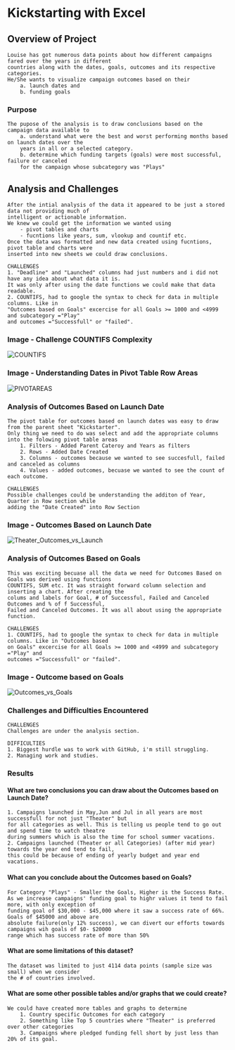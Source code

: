 # Kickstarting with Excel

## Overview of Project

	Louise has got numerous data points about how different campaigns fared over the years in different 
	countries along with the dates, goals, outcomes and its respective categories. 
	He/She wants to visualize campaign outcomes based on their 
		a. launch dates and 
		b. funding goals

### Purpose

	The pupose of the analysis is to draw conclusions based on the campaign data available to 
		a. understand what were the best and worst performing months based on launch dates over the 
		years in all or a selected category.
		b. determine which funding targets (goals) were most successful, failure or canceled 
		for the campaign whose subcategory was "Plays" 

## Analysis and Challenges
	
	After the intial analysis of the data it appeared to be just a stored data not providing much of 
	intelligent or actionable information. 
	We knew we could get the information we wanted using 
		- pivot tables and charts
		- fucntions like years, sum, vlookup and countif etc.
	Once the data was formatted and new data created using fucntions, pivot table and charts were 
	inserted into new sheets we could draw conclusions.
	
	CHALLENGES
	1. "Deadline" and "Launched" columns had just numbers and i did not have any idea about what data it is.
	It was only after using the date functions we could make that data readable.
	2. COUNTIFS, had to google the syntax to check for data in multiple columns. Like in 
	"Outcomes based on Goals" excercise for all Goals >= 1000 and <4999 and subcategory ="Play" 
	and outcomes ="Successfull" or "failed".

### Image - Challenge COUNTIFS Complexity 
![COUNTIFS](https://user-images.githubusercontent.com/98173091/152464471-42e87666-47d0-4e92-9fc7-10779d466cee.png)

### Image - Understanding Dates in Pivot Table Row Areas
![PIVOTAREAS](https://user-images.githubusercontent.com/98173091/152464601-34699487-0565-4667-9a07-73d7ee0221c6.png)


### Analysis of Outcomes Based on Launch Date

	The pivot table for outcomes based on launch dates was easy to draw from the parent sheet "Kickstarter". 
	Only thing we need to do was select and add the appropriate columns into the folowing pivot table areas
		1. Filters - Added Parent Cateroy and Years as filters
		2. Rows - Added Date Created
		3. Columns - outcomes because we wanted to see succesfull, failed and canceled as columns
		4. Values - added outcomes, becuase we wanted to see the count of each outcome.
	
	CHALLENGES
	Possible challenges could be understanding the additon of Year, Quarter in Row section while 
	adding the "Date Created" into Row Section	

### Image - Outcomes Based on Launch Date
![Theater_Outcomes_vs_Launch](https://user-images.githubusercontent.com/98173091/152464393-e8007763-2644-431e-8613-f9580d6b35d5.png)


### Analysis of Outcomes Based on Goals
	
	This was exciting becuase all the data we need for Outcomes Based on Goals was derived using functions
	COUNTIFS, SUM etc. It was straight forward column selection and inserting a chart. After creating the 
	colums and labels for Goal, # of Successful, Failed and Canceled Outcomes and % of f Successful, 
	Failed and Canceled Outcomes. It was all about using the appropriate function.
	
	CHALLENGES
	1. COUNTIFS, had to google the syntax to check for data in multiple columns. Like in "Outcomes based 
	on Goals" excercise for all Goals >= 1000 and <4999 and subcategory ="Play" and 
	outcomes ="Successfull" or "failed".
	
### Image - Outcome based on Goals
![Outcomes_vs_Goals](https://user-images.githubusercontent.com/98173091/152457665-ac4499f8-2567-4e9e-84f2-f252ad82c443.png)
	
### Challenges and Difficulties Encountered

	CHALLENGES
	Challenges are under the analysis section.
	
	DIFFICULTIES
	1. Biggest hurdle was to work with GitHub, i'm still struggling.
	2. Managing work and studies. 

### Results

#### What are two conclusions you can draw about the Outcomes based on Launch Date?

	1. Campaigns launched in May,Jun and Jul in all years are most successfull for not just "Theater" but 
	for all categories as well. This is telling us people tend to go out and spend time to watch theatre 
	during summers which is also the time for school summer vacations.
	2. Campaigns launched (Theater or all Categories) (after mid year) towards the year end tend to fail, 
	this could be because of ending of yearly budget and year end vacations.

#### What can you conclude about the Outcomes based on Goals?

	For Category "Plays" - Smaller the Goals, Higher is the Success Rate. 
	As we increase campaigns' funding goal to highr values it tend to fail more, with only exception of 
	funding goal of $30,000 - $45,000 where it saw a success rate of 66%. Goals of $45000 and above are 
	absolute failure(only 12% success), we can divert our efforts towards campaigns wih goals of $0- $20000 
	range which has success rate of more than 50% 
	
#### What are some limitations of this dataset?
	
	The dataset was limited to just 4114 data points (sample size was small) when we consider 
	the # of countries involved.

#### What are some other possible tables and/or graphs that we could create?
	
	We could have created more tables and graphs to determine 
		1. Country specific Outcomes for each category
		2. Something like Top 5 countries where "Theater" is preferred over other categories
		3. Campaigns where pledged funding fell short by just less than 20% of its goal.
		


